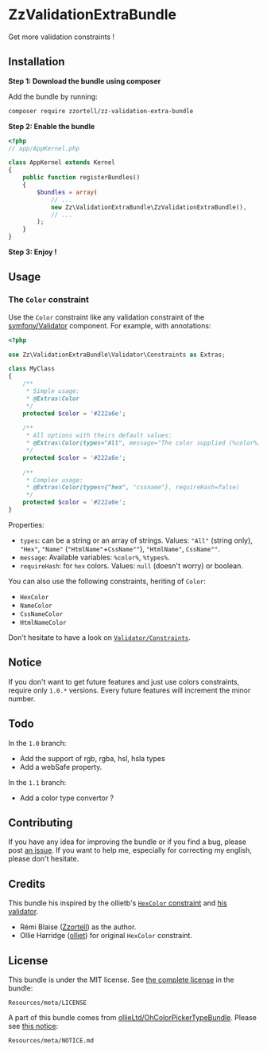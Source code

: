 ZzValidationExtraBundle
=======================

Get more validation constraints !

Installation
------------

**Step 1: Download the bundle using composer**

Add the bundle by running:

``` bash
composer require zzortell/zz-validation-extra-bundle
```

**Step 2: Enable the bundle**

``` php
<?php
// app/AppKernel.php

class AppKernel extends Kernel
{
	public function registerBundles()
	{
		$bundles = array(
			// ...
            new Zz\ValidationExtraBundle\ZzValidationExtraBundle(),
			// ...
		);
	}
}
```

**Step 3: Enjoy !**

Usage
-----

### The `Color` constraint

Use the `Color` constraint like any validation constraint of the [symfony/Validator](https://github.com/symfony/Validator) component.
For example, with annotations:
``` php
<?php

use Zz\ValidationExtraBundle\Validator\Constraints as Extras;

class MyClass
{
	/**
	 * Simple usage:
	 * @Extras\Color
	 */
	protected $color = '#222a6e';
	
	/**
	 * All options with theirs default values:
	 * @Extras\Color(types="All", message="The color supplied (%color%) is invalid (for types: %types%).", requireHash=true)
	 */
	protected $color = '#222a6e';
	
	/**
	 * Complex usage:
	 * @Extras\Color(types={"hex", "cssname"}, requireHash=false)
	 */
	protected $color = '#222a6e';
}
```

Properties:
- `types`: can be a string or an array of strings. Values: `"All"` (string only), `"Hex"`, `"Name"` (`"HtmlName"`+`CssName""`), `"HtmlName"`, `CssName""`.
- `message`: Available variables: `%color%`, `%types%`.
- `requireHash`: for `hex` colors. Values: `null` (doesn't worry) or boolean. 

You can also use the following constraints, heriting of `Color`:
- `HexColor`
- `NameColor`
- `CssNameColor`
- `HtmlNameColor`

Don't hesitate to have a look on [`Validator/Constraints`](https://github.com/Zzortell/ZzValidationExtraBundle/tree/master/Validator/Constraints).

Notice
------

If you don't want to get future features and just use colors constraints, require only `1.0.*` versions.
Every future features will increment the minor number.

Todo
----

In the `1.0` branch:
- Add the support of rgb, rgba, hsl, hsla types
- Add a webSafe property.

In the `1.1` branch:
- Add a color type convertor ?

Contributing
------------

If you have any idea for improving the bundle or if you find a bug, please post [an issue](https://github.com/Zzortell/ZzValidationExtraBundle/issues/new).
If you want to help me, especially for correcting my english, please don't hesitate.

Credits
-------

This bundle his inspired by the ollietb's [`HexColor` constraint](https://github.com/ollieLtd/OhColorPickerTypeBundle/blob/master/Validator/Constraints/HexColor.php) and [his validator](https://github.com/ollieLtd/OhColorPickerTypeBundle/blob/master/Validator/Constraints/HexColorValidator.php).
* Rémi Blaise ([Zzortell](https://github.com/Zzortell)) as the author.
* Ollie Harridge ([olliet](https://github.com/ollietb)) for original `HexColor` constraint.

License
-------

This bundle is under the MIT license. See [the complete license](https://github.com/Zzortell/ZzValidationExtraBundle/tree/master/Resources/meta/LICENSE) in the bundle:

    Resources/meta/LICENSE

A part of this bundle comes from [ollieLtd/OhColorPickerTypeBundle](https://github.com/ollieLtd/OhColorPickerTypeBundle). Please see [this notice](https://github.com/Zzortell/ZzValidationExtraBundle/tree/master/Resources/meta/NOTICE.md):

    Resources/meta/NOTICE.md
